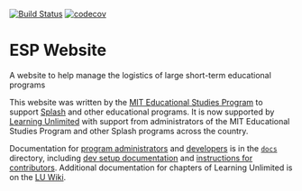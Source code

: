 [![Build Status](https://travis-ci.com/learning-unlimited/ESP-Website.svg?branch=main)](https://travis-ci.com/learning-unlimited/ESP-Website)
[![codecov](https://codecov.io/gh/learning-unlimited/ESP-Website/branch/main/graph/badge.svg?token=eY0C5a1Lju)](https://codecov.io/gh/learning-unlimited/ESP-Website)
# ESP Website
A website to help manage the logistics of large short-term educational programs

This website was written by the [MIT Educational Studies Program](https://esp.mit.edu) to support [Splash](https://esp.mit.edu/learn/Splash) and other educational programs.  It is now supported by [Learning Unlimited](https://learningu.org) with support from administrators of the MIT Educational Studies Program and other Splash programs across the country.

Documentation for [program administrators](/docs/admin) and [developers](/docs/dev) is in the [`docs`](/docs) directory, including [dev setup documentation](/docs/dev/vagrant.rst) and [instructions for contributors](/docs/dev/contributing.rst).  Additional documentation for chapters of Learning Unlimited is on the [LU Wiki](https://wiki.learningu.org).
